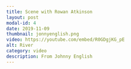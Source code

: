 ```yaml
---
title: Scene with Rowan Atkinson
layout: post
modal-id: 4
date: 2019-11-09
thumbnail: jonnyenglish.png
video: https://youtube.com/embed/R0GDgjKG_pE
alt: River
category: video
description: From Johnny English
---
```


